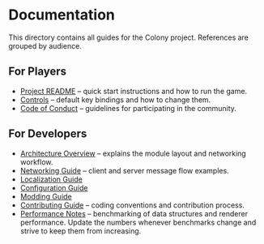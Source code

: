 # Documentation

This directory contains all guides for the Colony project. References are grouped by audience.

## For Players
- [Project README](../README.md) – quick start instructions and how to run the game.
- [Controls](controls.md) – default key bindings and how to change them.
- [Code of Conduct](../CODE_OF_CONDUCT.md) – guidelines for participating in the community.

## For Developers
- [Architecture Overview](architecture.md) – explains the module layout and networking workflow.
- [Networking Guide](networking.md) – client and server message flow examples.
- [Localization Guide](i18n.md)
- [Configuration Guide](configuration.md)
- [Modding Guide](mods.md)
- [Contributing Guide](../CONTRIBUTING.md) – coding conventions and contribution process.
 - [Performance Notes](performance.md) – benchmarking of data structures and renderer performance.
   Update the numbers whenever benchmarks change and strive to keep them from increasing.
